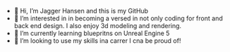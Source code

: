 - 👋 Hi, I’m Jagger Hansen and this is my GitHub
- 👀 I’m interested in in becoming a versed in not only coding for front and back end design. I also enjoy 3d modeling and rendering.
- 🌱 I’m currently learning bluepritns on Unreal Engine 5
- 💞️ I’m looking to use my skills ina carrer I cna be proud of!


<!---
JaggerHansen/JaggerHansen is a ✨ special ✨ repository because its `README.md` (this file) appears on your GitHub profile.
You can click the Preview link to take a look at your changes.
--->
